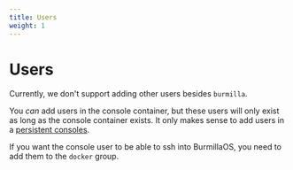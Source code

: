 ```yaml
---
title: Users
weight: 1
---
```

# Users

Currently, we don't support adding other users besides `burmilla`.

You _can_ add users in the console container, but these users will only exist as long as the console container exists. It only makes sense to add users in a [persistent consoles](/installation/custom-builds/custom-console/#console-persistence).

If you want the console user to be able to ssh into BurmillaOS, you need to add them
to the `docker` group.
